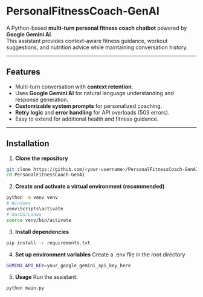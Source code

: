 # PersonalFitnessCoach-GenAI

A Python-based **multi-turn personal fitness coach chatbot** powered by **Google Gemini AI**.  
This assistant provides context-aware fitness guidance, workout suggestions, and nutrition advice while maintaining conversation history.

---

## Features

- Multi-turn conversation with **context retention**.
- Uses **Google Gemini AI** for natural language understanding and response generation.
- **Customizable system prompts** for personalized coaching.
- **Retry logic** and **error handling** for API overloads (503 errors).
- Easy to extend for additional health and fitness guidance.

---

## Installation

1. **Clone the repository**

```bash
git clone https://github.com/<your-username>/PersonalFitnessCoach-GenAI.git
cd PersonalFitnessCoach-GenAI
```

2. **Create and activate a virtual environment (recommended)**
```bash
python -m venv venv
# Windows
venv\Scripts\activate
# macOS/Linux
source venv/bin/activate
```

3. **Install dependencies**
```bash
pip install -r requirements.txt
```

4. **Set up environment variables**
Create a .env file in the root directory
```bash
GEMINI_API_KEY=your_google_gemini_api_key_here
```

5. **Usage**
Run the assistant:
```bash
python main.py
```